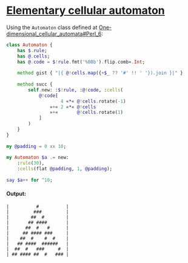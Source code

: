 [1]: https://rosettacode.org/wiki/Elementary_cellular_automaton

# [Elementary cellular automaton][1]

Using the `Automaton` class defined at [One-dimensional_cellular_automata#Perl_6](https://rosettacode.org/wiki/One-dimensional_cellular_automata#Perl_6):

```raku
class Automaton {
    has $.rule;
    has @.cells;
    has @.code = $!rule.fmt('%08b').flip.comb».Int;
 
    method gist { "|{ @!cells.map({+$_ ?? '#' !! ' '}).join }|" }
 
    method succ {
        self.new: :$!rule, :@!code, :cells( 
            @!code[
                    4 «*« @!cells.rotate(-1)
                »+« 2 «*« @!cells
                »+«       @!cells.rotate(1)
            ]
        )
    }
}
 
my @padding = 0 xx 10;
 
my Automaton $a .= new:
    :rule(30),
    :cells(flat @padding, 1, @padding);
 
say $a++ for ^10;
```

#### Output:
```
|          #          |
|         ###         |
|        ##  #        |
|       ## ####       |
|      ##  #   #      |
|     ## #### ###     |
|    ##  #    #  #    |
|   ## ####  ######   |
|  ##  #   ###     #  |
| ## #### ##  #   ### |
```